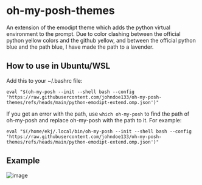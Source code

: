 # oh-my-posh-themes
An extension of the emodipt theme which adds the python virtual environment to the prompt. Due to color clashing between the official python yellow colors and the github yellow, and between the official python blue and the path blue, I have made the path to a lavender. 

## How to use in Ubuntu/WSL
Add this to your ~/.bashrc file:
```
eval "$(oh-my-posh --init --shell bash --config 'https://raw.githubusercontent.com/johndoe133/oh-my-posh-themes/refs/heads/main/python-emodipt-extend.omp.json')"
```

If you get an error with the path, use `which oh-my-posh` to find the path of oh-my-posh and replace oh-my-posh with the path to it. For example:

```
eval "$(/home/ekj/.local/bin/oh-my-posh --init --shell bash --config 'https://raw.githubusercontent.com/johndoe133/oh-my-posh-themes/refs/heads/main/python-emodipt-extend.omp.json')"
```

## Example
![image](https://github.com/user-attachments/assets/a4dce585-a27d-4ff2-9b02-2b1718c04836)


